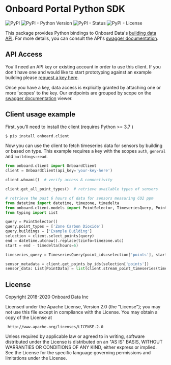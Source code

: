 # Onboard Portal Python SDK

![PyPI](https://img.shields.io/pypi/v/onboard.client)
![PyPI - Python Version](https://img.shields.io/pypi/pyversions/onboard.client)
![PyPI - Status](https://img.shields.io/pypi/status/onboard.client)
![PyPI - License](https://img.shields.io/pypi/l/onboard.client)

This package provides Python bindings to Onboard Data's [building data API](https://portal.onboarddata.io). For more details, you can consult the API's [swagger documentation](https://api.onboarddata.io/doc/).

## API Access

You'll need an API key or existing account in order to use this client. If you don't have one and would like to start prototyping against an example building please [request a key here](https://www.onboarddata.io/apirequest).

Once you have a key, data access is explicitly granted by attaching one or more 'scopes' to the key. Our endpoints are grouped by scope on the [swagger documentation](https://api.onboarddata.io/doc/) viewer.

## Client usage example

First, you'll need to install the client (requires Python >= 3.7 )

```bash
$ pip install onboard.client
```

Now you can use the client to fetch timeseries data for sensors by building or based on type. This example requires a key with the scopes `auth`, `general` and `buildings:read`.

```python
from onboard.client import OnboardClient
client = OnboardClient(api_key='your-key-here')

client.whoami()  # verify access & connectivity

client.get_all_point_types()  # retrieve available types of sensors

# retrieve the past 6 hours of data for sensors measuring CO2 ppm
from datetime import datetime, timezone, timedelta
from onboard.client.models import PointSelector, TimeseriesQuery, PointData
from typing import List

query = PointSelector()
query.point_types = ['Zone Carbon Dioxide']
query.buildings = ['Example Building']
selection = client.select_points(query)
end = datetime.utcnow().replace(tzinfo=timezone.utc)
start = end - timedelta(hours=6)

timeseries_query = TimeseriesQuery(point_ids=selection['points'], start=start, end=end)  # Or `TimeseriesQuery(selector=query, ...)`

sensor_metadata = client.get_points_by_ids(selection['points'])
sensor_data: List[PointData] = list(client.stream_point_timeseries(timeseries_query))
```

## License

 Copyright 2018-2020 Onboard Data Inc

 Licensed under the Apache License, Version 2.0 (the "License");
 you may not use this file except in compliance with the License.
 You may obtain a copy of the License at

     http://www.apache.org/licenses/LICENSE-2.0

 Unless required by applicable law or agreed to in writing, software
 distributed under the License is distributed on an "AS IS" BASIS,
 WITHOUT WARRANTIES OR CONDITIONS OF ANY KIND, either express or implied.
 See the License for the specific language governing permissions and
 limitations under the License.
